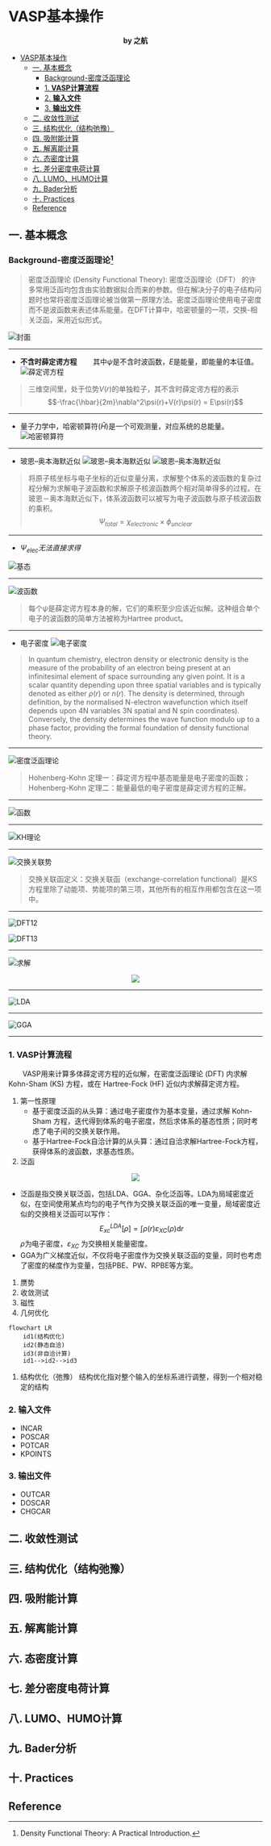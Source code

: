 # VASP基本操作
**<center> by 之航 </center>**

<!-- @import "[TOC]" {cmd="toc" depthFrom=1 depthTo=6 orderedList=false} -->

<!-- code_chunk_output -->

- [VASP基本操作](#vasp基本操作)
  - [一. 基本概念](#一-基本概念)
    - [Background-密度泛函理论](#background-密度泛函理论1)
    - [1. **VASP计算流程**](#1-vasp计算流程)
    - [2. **输入文件**](#2-输入文件)
    - [3. **输出文件**](#3-输出文件)
  - [二. 收敛性测试](#二-收敛性测试)
  - [三. 结构优化（结构弛豫）](#三-结构优化结构弛豫)
  - [四. 吸附能计算](#四-吸附能计算)
  - [五. 解离能计算](#五-解离能计算)
  - [六. 态密度计算](#六-态密度计算)
  - [七. 差分密度电荷计算](#七-差分密度电荷计算)
  - [八. LUMO、HUMO计算](#八-lumo-humo计算)
  - [九. Bader分析](#九-bader分析)
  - [十. Practices](#十-practices)
  - [Reference](#reference)

<!-- /code_chunk_output -->

## 一. 基本概念
### Background-密度泛函理论[^1]
  >密度泛函理论 (Density Functional Theory): 密度泛函理论（DFT） 的许多常用泛函均包含由实验数据拟合而来的参数。但在解决分子的电子结构问题时也常将密度泛函理论被当做第一原理方法。密度泛函理论使用电子密度而不是波函数来表述体系能量。在DFT计算中，哈密顿量的一项，交换-相关泛函，采用近似形式。

![封面](https://s2.loli.net/2022/04/28/NAx93EbmSv1CiBZ.png)

---
* **不含时薛定谔方程**
&emsp;&emsp;其中$\psi$是不含时波函数，$E$是能量，即能量的本征值。
![薛定谔方程](https://s2.loli.net/2022/04/28/1K8HB7Tbdku4rWv.png)
>三维空间里，处于位势$V(r)$的单独粒子，其不含时薛定谔方程的表示
$$-\frac{\hbar}{2m}\nabla^2\psi(r)+V(r)\psi(r) = E\psi(r)$$
---
* 量子力学中，哈密顿算符($\hat{H}$)是一个可观测量，对应系统的总能量。
![哈密顿算符](https://s2.loli.net/2022/04/28/MgTypvxKXQqU726.png)
---
* 玻恩–奥本海默近似
![玻恩–奥本海默近似](https://s2.loli.net/2022/04/28/R7js45C6QOV9BZv.png)
![玻恩–奥本海默近似](https://s2.loli.net/2022/04/28/R7js45C6QOV9BZv.png)
>将原子核坐标与电子坐标的近似变量分离，求解整个体系的波函数的复杂过程分解为求解电子波函数和求解原子核波函数两个相对简单得多的过程。在玻恩－奥本海默近似下，体系波函数可以被写为电子波函数与原子核波函数的乘积。$$\Psi_{total} = \chi_{electronic}\times\phi_{unclear}$$
---
* $\Psi_{elec}无法直接求得$

![基态](https://s2.loli.net/2022/04/28/N5slOrSuJjC14PX.png)

---

![波函数](https://s2.loli.net/2022/04/28/1uwd6l9pkzRr3eN.png)
>每个$\psi$是薛定谔方程本身的解，它们的乘积至少应该近似解。这种组合单个电子的波函数的简单方法被称为Hartree product。
---
* 电子密度
![电子密度](https://s2.loli.net/2022/04/28/KCg5xk1BnNotcD3.png)
>In quantum chemistry, electron density or electronic density is the measure of the probability of an electron being present at an infinitesimal element of space surrounding any given point. It is a scalar quantity depending upon three spatial variables and is typically denoted as either $\rho(r)$ or $n(r)$. The density is determined, through definition, by the normalised N-electron wavefunction which itself depends upon 4N variables 3N spatial and N spin coordinates). Conversely, the density determines the wave function modulo up to a phase factor, providing the formal foundation of density functional theory.
---

![密度泛函理论](https://s2.loli.net/2022/04/28/3erg1QLoyviGTxJ.png)
>Hohenberg-Kohn 定理一：薛定谔方程中基态能量是电子密度的函数；
Hohenberg-Kohn 定理二：能量最低的电子密度是薛定谔方程的正解。
---

![函数](https://s2.loli.net/2022/04/28/HcWxsQUi3pGmMaK.png)

---

![KH理论](https://s2.loli.net/2022/04/28/VsnietD4RHMF1k3.png)

---

![交换关联势](https://s2.loli.net/2022/04/28/rHa2NgvidyYCUSA.png)
>交换关联函定义：交换关联函（exchange-correlation functional）是KS方程里除了动能项、势能项的第三项，其他所有的相互作用都包含在这一项中。
---

![DFT12](https://s2.loli.net/2022/04/28/IGlON1narJ9HmPY.png)

![DFT13](https://s2.loli.net/2022/04/28/a9qmEbJ7DdLSgNc.png)

---

![求解](https://s2.loli.net/2022/04/28/MHGpFWa5lIQDyiU.png)
<div align=center>
<img src="https://s2.loli.net/2022/04/28/2bVtzl6j4YkuMix.png"/>
</div>


---

![LDA](https://s2.loli.net/2022/04/28/Xc1O6yMvRVHFb8a.png)

---

![GGA](https://s2.loli.net/2022/04/28/oqHsJYbyr93OczA.png)

---


### 1. **VASP计算流程**

  &emsp;&emsp;VASP用来计算多体薛定谔方程的近似解，在密度泛函理论 (DFT) 内求解 Kohn-Sham (KS) 方程，或在 Hartree-Fock (HF) 近似内求解薛定谔方程。
  1. 第一性原理
      * 基于密度泛函的从头算：通过电子密度作为基本变量，通过求解 Kohn-Sham 方程，迭代得到体系的电子密度，然后求体系的基态性质；同时考虑了电子间的交换关联作用。
      * 基于Hartree-Fock自洽计算的从头算：通过自洽求解Hartree-Fock方程，获得体系的波函数，求基态性质。
  2. 泛函

  <div align=center>
  <img src="https://s2.loli.net/2022/04/28/iRpDbxX2oJHC7q4.png"/>
  </div>

  * 泛函是指交换关联泛函，包括LDA、GGA、杂化泛函等。LDA为局域密度近似，在空间使用某点均匀的电子气作为交换关联泛函的唯一变量，局域密度近似的交换相关泛函可以写作：$$E_{xc}^{LDA}[\rho] = \int\rho(r)\varepsilon_{XC}(\rho)\mathrm{d}r$$$\rho$为电子密度，$\varepsilon_{XC}$ 为交换相关能量密度。
  * GGA为广义梯度近似，不仅将电子密度作为交换关联泛函的变量，同时也考虑了密度的梯度作为变量，包括PBE、PW、RPBE等方案。 
  1. 赝势
  2. 收敛测试
  3. 磁性
  4. 几何优化

```mermaid {align=center}
flowchart LR
    id1(结构优化)
    id2(静态自洽)
    id3(非自洽计算)
    id1-->id2-->id3
```
1. 结构优化（弛豫）
结构优化指对整个输入的坐标系进行调整，得到一个相对稳定的结构
### 2. **输入文件**
   * INCAR
   * POSCAR
   * POTCAR
   * KPOINTS
### 3. **输出文件**
   * OUTCAR
   * DOSCAR
   * CHGCAR
  
## 二. 收敛性测试
## 三. 结构优化（结构弛豫）
## 四. 吸附能计算
## 五. 解离能计算
## 六. 态密度计算
## 七. 差分密度电荷计算
## 八. LUMO、HUMO计算
## 九. Bader分析
## 十. Practices
## Reference
[^1]: Density Functional Theory: A Practical Introduction. 
